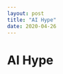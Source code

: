 ```yaml
---
layout: post
title: "AI Hype"
date: 2020-04-26
---
```


<style>body {text-align: justify}</style>

# AI Hype
